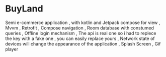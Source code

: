 # BuyLand
Semi e-commerce application , with kotlin and 
Jetpack compose for view , 
Mvvm , 
Retrofit ,
Compose navigation ,
Room database with constumed queries ,
Offline login mechanism , 
The api is real one so i had to replece the key with a fake one , you can easily replace yours , 
Network state of devices will change the appearance  of the application , 
Splash Screen ,
Gif player 

